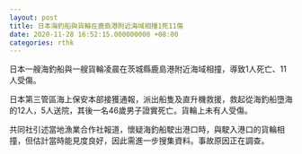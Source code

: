 ```yaml
---
layout: post
title: 日本海釣船與貨輪在鹿島港附近海域相撞1死11傷
date: 2020-11-28 16:52:15.000000000 +08:00
categories: rthk
---
```


日本一艘海釣船與一艘貨輪凌晨在茨城縣鹿島港附近海域相撞，導致1人死亡、11人受傷。

日本第三管區海上保安本部接獲通報，派出船隻及直升機救援，救起從海釣船墮海的12人，5人送院，其後一名46歲男子證實死亡。貨輪上未有人受傷。

共同社引述當地漁業合作社報道，懷疑海釣船駛出港口時，與駛入港口的貨輪相撞，但估計當時能見度良好，因此需進一步搜集資料。事故原因正在調查。

